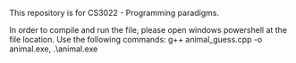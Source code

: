 This repository is for CS3022 - Programming paradigms.

In order to compile and run the file, please open windows powershell at the file location. Use the following commands: 
g++ animal_guess.cpp -o animal.exe, .\animal.exe
